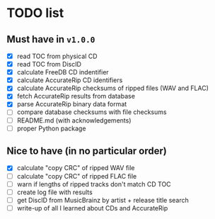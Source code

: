 # TODO list

## Must have in `v1.0.0`

- [x] read TOC from physical CD
- [x] read TOC from DiscID
- [x] calculate FreeDB CD indentifier
- [x] calculate AccurateRip CD identifiers
- [x] calculate AccurateRip checksums of ripped files (WAV and FLAC)
- [x] fetch AccurateRip results from database
- [x] parse AccurateRip binary data format
- [ ] compare database checksums with file checksums
- [ ] README.md (with acknowledgements)
- [ ] proper Python package

## Nice to have (in no particular order)

- [x] calculate "copy CRC" of ripped WAV file
- [ ] calculate "copy CRC" of ripped FLAC file
- [ ] warn if lengths of ripped tracks don't match CD TOC
- [ ] create log file with results
- [ ] get DiscID from MusicBrainz by artist + release title search
- [ ] write-up of all I learned about CDs and AccurateRip
